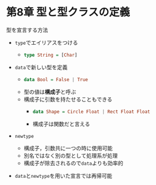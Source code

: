 # 第8章 型と型クラスの定義

型を宣言する方法

 - `type`でエイリアスをつける
   - ```haskell
     type String = [Char] 
     ```
 - `data`で新しい型を定義
   - ```haskell
     data Bool = False | True
     ```
   - 型の値は**構成子**と呼ぶ
   - 構成子に引数を持たせることもできる
     - ```haskell
       data Shape = Circle Float | Rect Float Float
       ```
     - 構成子は関数だと言える
 - `newtype`
   - 構成子，引数共に一つの時に使用可能
   - 別名ではなく別の型として処理系が処理
   - 構成子が除去されるので`data`よりも効率的

- `data`と`newtype`を用いた宣言では再帰可能